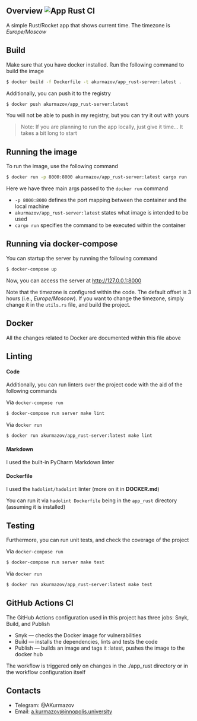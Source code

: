 ## Overview ![App Rust CI](https://github.com/AKurmazov/labs/actions/workflows/app_rust.yml/badge.svg)
A simple Rust/Rocket app that shows current time. The timezone is *Europe/Moscow*

## Build

Make sure that you have docker installed. Run the following command to build the image

```bash
$ docker build -f Dockerfile -t akurmazov/app_rust-server:latest .
```

Additionally, you can push it to the registry

```bash
$ docker push akurmazov/app_rust-server:latest
```

You will not be able to push in my registry, but you can try it out with yours

> Note: If you are planning to run the app locally, just give it time... It takes a bit long to start

## Running the image
To run the image, use the following command

```bash
$ docker run -p 8000:8000 akurmazov/app_rust-server:latest cargo run
```

Here we have three main args passed to the `docker run` command

* `-p 8000:8000` defines the port mapping between the container and the local machine
* `akurmazov/app_rust-server:latest` states what image is intended to be used
* `cargo run` specifies the command to be executed within the container

## Running via docker-compose
You can startup the server by running the following command

```bash
$ docker-compose up
```

Now, you can access the server at http://127.0.0.1:8000

Note that the timezone is configured within the code. The default offset is 3 hours (i.e., *Europe/Moscow*).
If you want to change the timezone, simply change it in the `utils.rs` file, and build the project.

## Docker

All the changes related to Docker are documented within this file above

## Linting

#### Code
Additionally, you can run linters over the project code with the aid of the following commands

Via `docker-compose run`
```bash
$ docker-compose run server make lint
```

Via `docker run`
```bash
$ docker run akurmazov/app_rust-server:latest make lint
```

#### Markdown
I used the built-in PyCharm Markdown linter

#### Dockerfile
I used the `hadolint/hadolint` linter (more on it in **DOCKER.md**)

You can run it via `hadolint Dockerfile` being in the `app_rust` directory (assuming it is installed)


## Testing
Furthermore, you can run unit tests, and check the coverage of the project

Via `docker-compose run`
```bash
$ docker-compose run server make test
```

Via `docker run`
```bash
$ docker run akurmazov/app_rust-server:latest make test
```

## GitHub Actions CI

The GitHub Actions configuration used in this project has three jobs: Snyk, Build, and Publish

* Snyk — checks the Docker image for vulnerabilities
* Build — installs the dependencies, lints and tests the code
* Publish — builds an image and tags it :latest, pushes the image to the docker hub

The workflow is triggered only on changes in the ./app_rust directory or in the workflow configuration itself

## Contacts

* Telegram: @AKurmazov
* Email: a.kurmazov@innopolis.university

